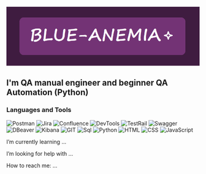 [![Header](https://github.com/blue-anemia/blue-anemia/blob/main/assets/header.png)](https://t.me/blue_anemia)

## I'm QA manual engineer and beginner QA Automation (Python)

### Languages and Tools

![Postman](https://img.shields.io/badge/Postman-FF6C37?style=for-the-badge&logo=postman&logoColor=white)
![Jira](https://img.shields.io/badge/Jira-1868DB?style=for-the-badge&logo=jira&logoColor=white)
![Confluence](https://img.shields.io/badge/Confluence-1868DB?style=for-the-badge&logo=confluence&logoColor=white)
![DevTools](https://img.shields.io/badge/DevTools-0889FB?style=for-the-badge&logo=googlechrome&logoColor=white)
![TestRail](https://img.shields.io/badge/TestRail-2A4256?style=for-the-badge&logo=testrail&logoColor=6AC37D)
![Swagger](https://img.shields.io/badge/Swagger-FFFFFF?style=for-the-badge&logo=Swagger&logoColor=88E934)
![DBeaver](https://img.shields.io/badge/DBeaver-739AC4?style=for-the-badge&logo=dbeaver&logoColor=3C2E29)
![Kibana](https://img.shields.io/badge/Kibana-141414?style=for-the-badge&logo=kibana&logoColor=white)
![GIT](https://img.shields.io/badge/GIT-white?style=for-the-badge&logo=git&logoColor=DF523C)
![Sql](https://img.shields.io/badge/Sql-white?style=for-the-badge&logo=postgresql&logoColor=396C94)
![Python](https://img.shields.io/badge/Python-white?style=for-the-badge&logo=python&logoColor=396C94)
![HTML](https://img.shields.io/badge/HTML-white?style=for-the-badge&logo=html5&logoColor=F36A2E)
![CSS](https://img.shields.io/badge/CSS-white?style=for-the-badge&logo=css3&logoColor=2D53E5)
![JavaScript](https://img.shields.io/badge/JavaScript-white?style=for-the-badge&logo=javascript&logoColor=F4E224)

I’m currently learning ...

I’m looking for help with ...

How to reach me: ...
